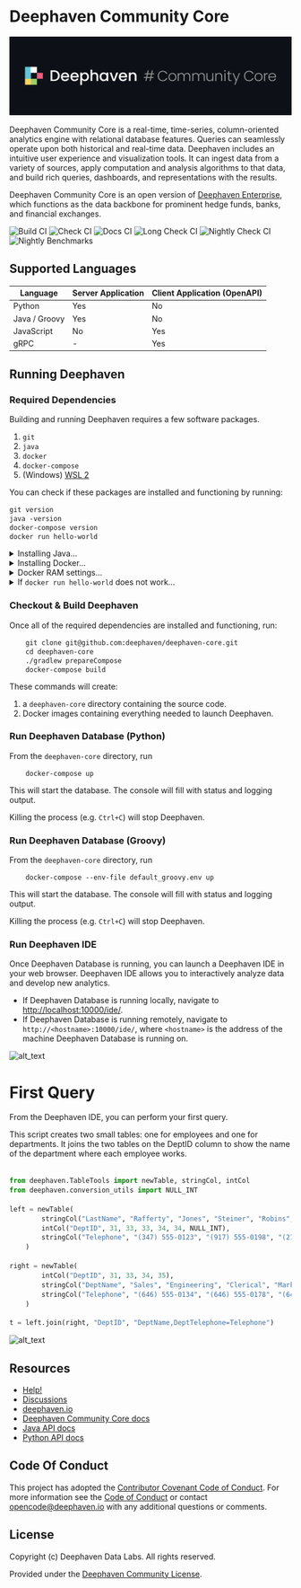 # Deephaven Community Core

![Deephaven Data Labs Logo](docs/images/Deephaven_GH_Logo.svg)

Deephaven Community Core is a real-time, time-series, column-oriented analytics engine
with relational database features.
Queries can seamlessly operate upon both historical and real-time data.
Deephaven includes an intuitive user experience and visualization tools.
It can ingest data from a variety of sources, apply computation and analysis algorithms
to that data, and build rich queries, dashboards, and representations with the results.

Deephaven Community Core is an open version of [Deephaven Enterprise](https://deephaven.io),
which functions as the data backbone for prominent hedge funds, banks, and financial exchanges.

![Build CI](https://github.com/deephaven/deephaven-core/actions/workflows/build-ci.yml/badge.svg?branch=main)
![Check CI](https://github.com/deephaven/deephaven-core/actions/workflows/check-ci.yml/badge.svg?branch=main)
![Docs CI](https://github.com/deephaven/deephaven-core/actions/workflows/docs-ci.yml/badge.svg?branch=main)
![Long Check CI](https://github.com/deephaven/deephaven-core/actions/workflows/long-check-ci.yml/badge.svg?branch=main)
![Nightly Check CI](https://github.com/deephaven/deephaven-core/actions/workflows/nightly-check-ci.yml/badge.svg?branch=main)
![Nightly Benchmarks](https://github.com/deephaven/deephaven-core/actions/workflows/nightly-benchmarks.yml/badge.svg?branch=main)

## Supported Languages

| Language      | Server Application | Client Application (OpenAPI) |
| ------------- | ------------------ | ---------------------------- |
| Python        | Yes                | No                           |
| Java / Groovy | Yes                | No                           |
| JavaScript    | No                 | Yes                          |
| gRPC          | -                  | Yes                          |

## Running Deephaven

### Required Dependencies

Building and running Deephaven requires a few software packages.
1. `git`
2. `java`
3. `docker`
4. `docker-compose`
5. (Windows) [WSL 2](https://docs.microsoft.com/en-us/windows/wsl/install-win10)

You can check if these packages are installed and functioning by running:
```
git version
java -version
docker-compose version
docker run hello-world
```

<details>
  <summary>Installing Java...</summary>

  Deephaven can be built with either [Oracle JDK](https://www.oracle.com/java/technologies/javase/javase-jdk8-downloads.html)
   or [OpenJDK](https://openjdk.java.net/install/).  Java 8 is required.  To install Java, run
  * Mac
      ```
      brew install openjdk@8
      ```
      OpenJDK 8 may need to be added to your path:
      ```
      echo 'export PATH="/usr/local/opt/openjdk@8/bin:$PATH"' >> ~/.zshrc
      ```
  * Windows WSL2 - Ubuntu
      ```
      sudo apt update
      sudo apt install openjdk-8-jdk-headless
      ```
  * Linux
      ```
      sudo apt update
      sudo apt install openjdk-8-jdk
      ```
    or
      ```
      sudo yum install java-1.8.0-openjdk
      ```
</details>

<details>
  <summary>Installing Docker...</summary>

  Instructions for installing and configuring Docker can be found at
  [https://docs.docker.com/get-docker/](https://docs.docker.com/get-docker/).  Windows users should follow the WSL2
  instructions.

  Instructions for installing and configuring `docker-compose` can be found at
  [https://docs.docker.com/compose/install/](https://docs.docker.com/compose/install/).
  Version 1.29 (or newer) is required.
</details>

<details>
  <summary>Docker RAM settings...</summary>

  Tests run as part of the build process require at least 4GB of Docker RAM.  To check your Docker configuration, run:
  ```
  docker info | grep Memory
  ```

  By default, Docker on Mac is configured with 2 GB of RAM.  If you need to increase the memory on your Mac, click
  on the Docker icon on the top bar and navigate to `Preferences->Resources->Memory`.

  ![alt_text](docs/images/DockerConfigMac.png "Docker Configuration on a Mac")
</details>

<details>
  <summary>If <code>docker run hello-world</code> does not work...</summary>

  If `docker run hello-world` does not work, try the following:
  1. [Is Docker running?](https://docs.docker.com/config/daemon/#check-whether-docker-is-running)
      ```
      docker info
     ```
  2. (Linux) [Are you in the `docker` user group?](https://docs.docker.com/engine/install/linux-postinstall/)
      ```
      sudo groupadd docker
      sudo usermod -aG docker $USER
      ```
</details>


### Checkout & Build Deephaven

Once all of the required dependencies are installed and functioning, run:
```
    git clone git@github.com:deephaven/deephaven-core.git
    cd deephaven-core
    ./gradlew prepareCompose
    docker-compose build
```
These commands will create:
 1. a `deephaven-core` directory containing the source code.
 2. Docker images containing everything needed to launch Deephaven.

### Run Deephaven Database (Python)

From the `deephaven-core` directory, run
```
    docker-compose up
```
This will start the database.  The console will fill with status and logging output.

Killing the process (e.g. `Ctrl+C`) will stop Deephaven.

### Run Deephaven Database (Groovy)

From the `deephaven-core` directory, run
```
    docker-compose --env-file default_groovy.env up
```
This will start the database.  The console will fill with status and logging output.

Killing the process (e.g. `Ctrl+C`) will stop Deephaven.

### Run Deephaven IDE

Once Deephaven Database is running, you can launch a Deephaven IDE in your web browser.  Deephaven IDE allows you
to interactively analyze data and develop new analytics.

- If Deephaven Database is running locally,
navigate to [http://localhost:10000/ide/](http://localhost:10000/ide/).
- If Deephaven Database is running remotely, navigate
to `http://<hostname>:10000/ide/`, where `<hostname>` is the address of the machine Deephaven Database is running on.

![alt_text](docs/images/ide_startup.png "Deephaven IDE")

# First Query

From the Deephaven IDE, you can perform your first query.

This script creates two small tables: one for employees and one for departments.
It joins the two tables on the DeptID column to show the name of the department
where each employee works.

```python

from deephaven.TableTools import newTable, stringCol, intCol
from deephaven.conversion_utils import NULL_INT

left = newTable(
        stringCol("LastName", "Rafferty", "Jones", "Steiner", "Robins", "Smith", "Rogers"),
        intCol("DeptID", 31, 33, 33, 34, 34, NULL_INT),
        stringCol("Telephone", "(347) 555-0123", "(917) 555-0198", "(212) 555-0167", "(952) 555-0110", None, None)
    )

right = newTable(
        intCol("DeptID", 31, 33, 34, 35),
        stringCol("DeptName", "Sales", "Engineering", "Clerical", "Marketing"),
        stringCol("Telephone", "(646) 555-0134", "(646) 555-0178", "(646) 555-0159", "(212) 555-0111")
    )

t = left.join(right, "DeptID", "DeptName,DeptTelephone=Telephone")
```

![alt_text](docs/images/ide_first_query.png "Deephaven IDE First Query")


## Resources
* [Help!](https://github.com/deephaven/deephaven-core/discussions/969)
* [Discussions](https://docs.github.com/en/discussions)
* [deephaven.io](https://deephaven.io)
* [Deephaven Community Core docs](https://deephaven.io/core/docs/)
* [Java API docs](https://deephaven.io/core/javadoc/)
* [Python API docs](https://deephaven.io/core/pydoc/)

## Code Of Conduct

This project has adopted the [Contributor Covenant Code of Conduct](https://www.contributor-covenant.org/version/2/0/code_of_conduct/).
For more information see the [Code of Conduct](CODE_OF_CONDUCT.md) or contact [opencode@deephaven.io](mailto:opencode@deephaven.io)
with any additional questions or comments.


## License

Copyright (c) Deephaven Data Labs. All rights reserved.

Provided under the [Deephaven Community License](LICENSE.md).

